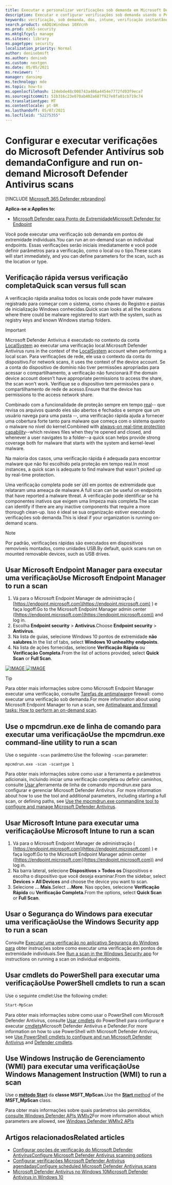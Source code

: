 ```yaml
---
title: Executar e personalizar verificações sob demanda em Microsoft Defender Antivírus
description: Executar e configurar verificações sob demanda usando o PowerShell, Windows Instrumentação de Gerenciamento ou individualmente nos pontos de extremidade com o aplicativo Segurança do Windows de gerenciamento
keywords: verificação, sob demanda, dos, intune, verificação instantânea
search.product: eADQiWindows 10XVcnh
ms.prod: m365-security
ms.mktglfcycl: manage
ms.sitesec: library
ms.pagetype: security
localization_priority: Normal
author: denisebmsft
ms.author: deniseb
ms.custom: nextgen
ms.date: 05/05/2021
ms.reviewer: ''
manager: dansimp
ms.technology: mde
ms.topic: how-to
ms.openlocfilehash: 124ebde48c008743a486a4454e7772fd93f9eca7
ms.sourcegitcommit: 51b316c23e070ab402a687f927e8fa01cb719c74
ms.translationtype: MT
ms.contentlocale: pt-BR
ms.lasthandoff: 05/07/2021
ms.locfileid: "52275355"
---
```

# <a name="configure-and-run-on-demand-microsoft-defender-antivirus-scans"></a><span data-ttu-id="c4fd2-104">Configurar e executar verificações do Microsoft Defender Antivírus sob demanda</span><span class="sxs-lookup"><span data-stu-id="c4fd2-104">Configure and run on-demand Microsoft Defender Antivirus scans</span></span>

[!INCLUDE [Microsoft 365 Defender rebranding](../../includes/microsoft-defender.md)]

<span data-ttu-id="c4fd2-105">**Aplica-se a:**</span><span class="sxs-lookup"><span data-stu-id="c4fd2-105">**Applies to:**</span></span>

- [<span data-ttu-id="c4fd2-106">Microsoft Defender para Ponto de Extremidade</span><span class="sxs-lookup"><span data-stu-id="c4fd2-106">Microsoft Defender for Endpoint</span></span>](/microsoft-365/security/defender-endpoint/)

<span data-ttu-id="c4fd2-107">Você pode executar uma verificação sob demanda em pontos de extremidade individuais.</span><span class="sxs-lookup"><span data-stu-id="c4fd2-107">You can run an on-demand scan on individual endpoints.</span></span> <span data-ttu-id="c4fd2-108">Essas verificações serão iniciais imediatamente e você pode definir parâmetros para a verificação, como o local ou o tipo.</span><span class="sxs-lookup"><span data-stu-id="c4fd2-108">These scans will start immediately, and you can define parameters for the scan, such as the location or type.</span></span>

## <a name="quick-scan-versus-full-scan"></a><span data-ttu-id="c4fd2-109">Verificação rápida versus verificação completa</span><span class="sxs-lookup"><span data-stu-id="c4fd2-109">Quick scan versus full scan</span></span>

<span data-ttu-id="c4fd2-110">A verificação rápida analisa todos os locais onde pode haver malware registrado para começar com o sistema, como chaves do Registro e pastas de inicialização Windows conhecidas.</span><span class="sxs-lookup"><span data-stu-id="c4fd2-110">Quick scan looks at all the locations where there could be malware registered to start with the system, such as registry keys and known Windows startup folders.</span></span>

> [!IMPORTANT]
> <span data-ttu-id="c4fd2-111">Microsoft Defender Antivírus é executado no contexto da conta [LocalSystem](/windows/win32/services/localsystem-account) ao executar uma verificação local.</span><span class="sxs-lookup"><span data-stu-id="c4fd2-111">Microsoft Defender Antivirus runs in the context of the [LocalSystem](/windows/win32/services/localsystem-account) account when performing a local scan.</span></span> <span data-ttu-id="c4fd2-112">Para verificações de rede, ele usa o contexto da conta do dispositivo.</span><span class="sxs-lookup"><span data-stu-id="c4fd2-112">For network scans, it uses the context of the device account.</span></span> <span data-ttu-id="c4fd2-113">Se a conta do dispositivo de domínio não tiver permissões apropriadas para acessar o compartilhamento, a verificação não funcionará.</span><span class="sxs-lookup"><span data-stu-id="c4fd2-113">If the domain device account doesn't have appropriate permissions to access the share, the scan won't work.</span></span> <span data-ttu-id="c4fd2-114">Verifique se o dispositivo tem permissões para o compartilhamento de rede de acesso.</span><span class="sxs-lookup"><span data-stu-id="c4fd2-114">Ensure that the device has permissions to the access network share.</span></span>

<span data-ttu-id="c4fd2-115">Combinado com a funcionalidade de proteção sempre em tempo [real](configure-real-time-protection-microsoft-defender-antivirus.md)-- que revisa os arquivos quando eles são abertos e fechados e sempre que um usuário navega para uma pasta --, uma verificação rápida ajuda a fornecer uma cobertura forte tanto para malware que começa com o sistema quanto o malware no nível do kernel.</span><span class="sxs-lookup"><span data-stu-id="c4fd2-115">Combined with [always-on real-time protection capability](configure-real-time-protection-microsoft-defender-antivirus.md)--which reviews files when they're opened and closed, and whenever a user navigates to a folder--a quick scan helps provide strong coverage both for malware that starts with the system and kernel-level malware.</span></span>  

<span data-ttu-id="c4fd2-116">Na maioria dos casos, uma verificação rápida é adequada para encontrar malware que não foi escolhido pela proteção em tempo real.</span><span class="sxs-lookup"><span data-stu-id="c4fd2-116">In most instances, a quick scan is adequate to find malware that wasn't picked up by real-time protection.</span></span>

<span data-ttu-id="c4fd2-117">Uma verificação completa pode ser útil em pontos de extremidade que relataram uma ameaça de malware.</span><span class="sxs-lookup"><span data-stu-id="c4fd2-117">A full scan can be useful on endpoints that have reported a malware threat.</span></span> <span data-ttu-id="c4fd2-118">A verificação pode identificar se há componentes inativos que exigem uma limpeza mais completa.</span><span class="sxs-lookup"><span data-stu-id="c4fd2-118">The scan can identify if there are any inactive components that require a more thorough clean-up.</span></span> <span data-ttu-id="c4fd2-119">Isso é ideal se sua organização estiver executando verificações sob demanda.</span><span class="sxs-lookup"><span data-stu-id="c4fd2-119">This is  ideal if your organization is running on-demand scans.</span></span>

> [!NOTE]
> <span data-ttu-id="c4fd2-120">Por padrão, verificações rápidas são executados em dispositivos removíveis montados, como unidades USB.</span><span class="sxs-lookup"><span data-stu-id="c4fd2-120">By default, quick scans run on mounted removable devices, such as USB drives.</span></span>

## <a name="use-microsoft-endpoint-manager-to-run-a-scan"></a><span data-ttu-id="c4fd2-121">Usar Microsoft Endpoint Manager para executar uma verificação</span><span class="sxs-lookup"><span data-stu-id="c4fd2-121">Use Microsoft Endpoint Manager to run a scan</span></span>

1. <span data-ttu-id="c4fd2-122">Vá para o Microsoft Endpoint Manager de administração ( [https://endpoint.microsoft.com](https://endpoint.microsoft.com) ) e faça logoff.</span><span class="sxs-lookup"><span data-stu-id="c4fd2-122">Go to the Microsoft Endpoint Manager admin center ([https://endpoint.microsoft.com](https://endpoint.microsoft.com)) and log in.</span></span>
2. <span data-ttu-id="c4fd2-123">Escolha **Endpoint security**  >  **Antivírus**.</span><span class="sxs-lookup"><span data-stu-id="c4fd2-123">Choose **Endpoint security** > **Antivirus**.</span></span>
3. <span data-ttu-id="c4fd2-124">Na lista de guias, selecione Windows 10 pontos de extremidade **não salubres**.</span><span class="sxs-lookup"><span data-stu-id="c4fd2-124">In the list of tabs, select **Windows 10 unhealthy endpoints**.</span></span>
4. <span data-ttu-id="c4fd2-125">Na lista de ações fornecidas, selecione **Verificação Rápida** ou **Verificação Completa**.</span><span class="sxs-lookup"><span data-stu-id="c4fd2-125">From the list of actions provided, select **Quick Scan** or **Full Scan**.</span></span>

<span data-ttu-id="c4fd2-126">[![IMAGE ](images/mem-antivirus-scan-on-demand.png)](images/mem-antivirus-scan-on-demand.png#lightbox)</span><span class="sxs-lookup"><span data-stu-id="c4fd2-126">[ ![IMAGE](images/mem-antivirus-scan-on-demand.png) ](images/mem-antivirus-scan-on-demand.png#lightbox)</span></span>

> [!TIP]
> <span data-ttu-id="c4fd2-127">Para obter mais informações sobre como Microsoft Endpoint Manager executar uma verificação, consulte [Tarefas de antimalware](/configmgr/protect/deploy-use/endpoint-antimalware-firewall#how-to-perform-an-on-demand-scan-of-computers)e firewall: como executar uma verificação sob demanda.</span><span class="sxs-lookup"><span data-stu-id="c4fd2-127">For more information about using Microsoft Endpoint Manager to run a scan, see [Antimalware and firewall tasks: How to perform an on-demand scan](/configmgr/protect/deploy-use/endpoint-antimalware-firewall#how-to-perform-an-on-demand-scan-of-computers).</span></span>

## <a name="use-the-mpcmdrunexe-command-line-utility-to-run-a-scan"></a><span data-ttu-id="c4fd2-128">Use o mpcmdrun.exe de linha de comando para executar uma verificação</span><span class="sxs-lookup"><span data-stu-id="c4fd2-128">Use the mpcmdrun.exe command-line utility to run a scan</span></span>

<span data-ttu-id="c4fd2-129">Use o seguinte `-scan` parâmetro:</span><span class="sxs-lookup"><span data-stu-id="c4fd2-129">Use the following `-scan` parameter:</span></span>

```console
mpcmdrun.exe -scan -scantype 1
```

<span data-ttu-id="c4fd2-130">Para obter mais informações sobre como usar a ferramenta e parâmetros adicionais, incluindo iniciar uma verificação completa ou definir caminhos, consulte [Usar a](command-line-arguments-microsoft-defender-antivirus.md)ferramenta de linha de comando mpcmdrun.exe para configurar e gerenciar Microsoft Defender Antivírus .</span><span class="sxs-lookup"><span data-stu-id="c4fd2-130">For more information about how to use the tool and additional parameters, including starting a full scan, or defining paths, see [Use the mpcmdrun.exe commandline tool to configure and manage Microsoft Defender Antivirus](command-line-arguments-microsoft-defender-antivirus.md).</span></span>

## <a name="use-microsoft-intune-to-run-a-scan"></a><span data-ttu-id="c4fd2-131">Usar Microsoft Intune para executar uma verificação</span><span class="sxs-lookup"><span data-stu-id="c4fd2-131">Use Microsoft Intune to run a scan</span></span>

1. <span data-ttu-id="c4fd2-132">Vá para o Microsoft Endpoint Manager de administração ( [https://endpoint.microsoft.com](https://endpoint.microsoft.com) ) e faça logoff.</span><span class="sxs-lookup"><span data-stu-id="c4fd2-132">Go to the Microsoft Endpoint Manager admin center ([https://endpoint.microsoft.com](https://endpoint.microsoft.com)) and log in.</span></span>
2. <span data-ttu-id="c4fd2-133">Na barra lateral, selecione **Dispositivos > Todos os** Dispositivos e escolha o dispositivo que você deseja examinar.</span><span class="sxs-lookup"><span data-stu-id="c4fd2-133">From the sidebar, select **Devices > All Devices** and choose the device you want to scan.</span></span>
3. <span data-ttu-id="c4fd2-134">Selecione **... Mais**.</span><span class="sxs-lookup"><span data-stu-id="c4fd2-134">Select **...More**.</span></span> <span data-ttu-id="c4fd2-135">Nas opções, selecione **Verificação Rápida** ou **Verificação Completa.**</span><span class="sxs-lookup"><span data-stu-id="c4fd2-135">From the options, select **Quick Scan** or **Full Scan**.</span></span>

## <a name="use-the-windows-security-app-to-run-a-scan"></a><span data-ttu-id="c4fd2-136">Usar o Segurança do Windows para executar uma verificação</span><span class="sxs-lookup"><span data-stu-id="c4fd2-136">Use the Windows Security app to run a scan</span></span>

<span data-ttu-id="c4fd2-137">Consulte [Executar uma verificação no aplicativo Segurança do Windows para](microsoft-defender-security-center-antivirus.md) obter instruções sobre como executar uma verificação em pontos de extremidade individuais.</span><span class="sxs-lookup"><span data-stu-id="c4fd2-137">See [Run a scan in the Windows Security app](microsoft-defender-security-center-antivirus.md) for instructions on running a scan on individual endpoints.</span></span>

## <a name="use-powershell-cmdlets-to-run-a-scan"></a><span data-ttu-id="c4fd2-138">Usar cmdlets do PowerShell para executar uma verificação</span><span class="sxs-lookup"><span data-stu-id="c4fd2-138">Use PowerShell cmdlets to run a scan</span></span>

<span data-ttu-id="c4fd2-139">Use o seguinte cmdlet:</span><span class="sxs-lookup"><span data-stu-id="c4fd2-139">Use the following cmdlet:</span></span>

```PowerShell
Start-MpScan
```

<span data-ttu-id="c4fd2-140">Para obter mais informações sobre como usar o PowerShell com Microsoft Defender Antivírus, consulte [Usar cmdlets](use-powershell-cmdlets-microsoft-defender-antivirus.md) do PowerShell para configurar e executar [cmdlets](/powershell/module/defender/)Microsoft Defender Antivírus e Defender.</span><span class="sxs-lookup"><span data-stu-id="c4fd2-140">For more information on how to use PowerShell with Microsoft Defender Antivirus, see [Use PowerShell cmdlets to configure and run Microsoft Defender Antivirus](use-powershell-cmdlets-microsoft-defender-antivirus.md) and [Defender cmdlets](/powershell/module/defender/).</span></span>

## <a name="use-windows-management-instruction-wmi-to-run-a-scan"></a><span data-ttu-id="c4fd2-141">Use Windows Instrução de Gerenciamento (WMI) para executar uma verificação</span><span class="sxs-lookup"><span data-stu-id="c4fd2-141">Use Windows Management Instruction (WMI) to run a scan</span></span>

<span data-ttu-id="c4fd2-142">Use o [ **método Start**](/previous-versions/windows/desktop/defender/start-msft-mpscan) da **classe MSFT_MpScan.**</span><span class="sxs-lookup"><span data-stu-id="c4fd2-142">Use the [**Start** method](/previous-versions/windows/desktop/defender/start-msft-mpscan) of the **MSFT_MpScan** class.</span></span>

<span data-ttu-id="c4fd2-143">Para obter mais informações sobre quais parâmetros são permitidos, [consulte Windows Defender APIs WMIv2](/previous-versions/windows/desktop/defender/windows-defender-wmiv2-apis-portal)</span><span class="sxs-lookup"><span data-stu-id="c4fd2-143">For more information about which parameters are allowed, see [Windows Defender WMIv2 APIs](/previous-versions/windows/desktop/defender/windows-defender-wmiv2-apis-portal)</span></span>

## <a name="related-articles"></a><span data-ttu-id="c4fd2-144">Artigos relacionados</span><span class="sxs-lookup"><span data-stu-id="c4fd2-144">Related articles</span></span>

- [<span data-ttu-id="c4fd2-145">Configurar opções de verificação do Microsoft Defender Antivírus</span><span class="sxs-lookup"><span data-stu-id="c4fd2-145">Configure Microsoft Defender Antivirus scanning options</span></span>](configure-advanced-scan-types-microsoft-defender-antivirus.md)
- [<span data-ttu-id="c4fd2-146">Configurar verificações Microsoft Defender Antivírus agendadas</span><span class="sxs-lookup"><span data-stu-id="c4fd2-146">Configure scheduled Microsoft Defender Antivirus scans</span></span>](scheduled-catch-up-scans-microsoft-defender-antivirus.md)
- [<span data-ttu-id="c4fd2-147">Microsoft Defender Antivírus no Windows 10</span><span class="sxs-lookup"><span data-stu-id="c4fd2-147">Microsoft Defender Antivirus in Windows 10</span></span>](microsoft-defender-antivirus-in-windows-10.md)